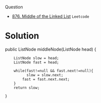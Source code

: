  Question
- [876. Middle of the Linked List](https://leetcode.com/problems/middle-of-the-linked-list/) `Leetcode`


# Solution

  public ListNode middleNode(ListNode head) {
        
        ListNode slow = head;
        ListNode fast = head;
        
        while(fast!=null && fast.next!=null){
              slow = slow.next;
            fast = fast.next.next;
        }
        return slow;
        
    }



